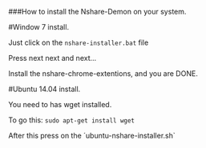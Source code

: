 ###How to install the Nshare-Demon on your system.

#Window 7 install.

Just click on the `nshare-installer.bat` file

Press next next and next...

Install the nshare-chrome-extentions, and you are DONE.


#Ubuntu 14.04 install.

You need to has wget installed.

To go this: `sudo apt-get install wget`

After this press on the ´ubuntu-nshare-installer.sh`


